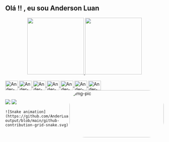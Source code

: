 ## Olá !! , eu sou Anderson Luan
<div align="center">
  <a href="https://github.com/AnderLuan7">
  <img height="180em" src="https://github-readme-stats.vercel.app/api?username=AnderLuan7&show_icons=true&theme=dracula&include_all_commits=true&count_private=true"/>
  <img height="180em" src="https://github-readme-stats.vercel.app/api/top-langs/?username=AnderLuan7&layout=compact&langs_count=7&theme=dracula"/>
</div>
<div style="display: inline_block"><br>
  <img align="center" alt="Ander-Jupyter" height="30" width="40" src="https://cdn.jsdelivr.net/gh/devicons/devicon/icons/jupyter/jupyter-original-wordmark.svg" />
  <img align="center" alt="Ander-SQL" height="30" width="40" src="https://cdn.jsdelivr.net/gh/devicons/devicon/icons/mysql/mysql-original-wordmark.svg" />
   <img align="center" alt="Ander-Numpy" height="30" width="40" src="https://cdn.jsdelivr.net/gh/devicons/devicon/icons/numpy/numpy-original.svg" />
    <img align="center" alt="Ander-Pandas" height="30" width="40" src="https://cdn.jsdelivr.net/gh/devicons/devicon/icons/pandas/pandas-original.svg" />
    <img align="center" alt="Ander-Python" height="30" width="40" src="https://cdn.jsdelivr.net/gh/devicons/devicon/icons/python/python-original-wordmark.svg" />
    <img align="center" alt="Ander-Pycharm" height="30" width="40" src="https://cdn.jsdelivr.net/gh/devicons/devicon/icons/pycharm/pycharm-original.svg" />   
    <img align="center" alt="Ander-Anaconda" height="30" width="40" src="https://cdn.jsdelivr.net/gh/devicons/devicon/icons/anaconda/anaconda-original.svg" />
  <img align="right" alt="Img-pic" height="150" style="border-radius:50px;" src="https://user-images.githubusercontent.com/74038190/212751818-13da6fd2-27ca-45c4-9c64-3940ccfa6fd3.gif" width="300">
</div>
    
##

<div> 
  <a href = "mailto:andersonluan496@gmail.com"><img src="https://img.shields.io/badge/-Gmail-%23333?style=for-the-badge&logo=gmail&logoColor=white" target="_blank"></a>
  <a href="https://www.linkedin.com/in/anderson-luan-b554a7253/" target="_blank"><img src="https://img.shields.io/badge/-LinkedIn-%230077B5?style=for-the-badge&logo=linkedin&logoColor=white" target="_blank"></a> 
  
    ![Snake animation](https://github.com/AnderLuan7/AnderLuan7-output/blob/main/github-contribution-grid-snake.svg)

</div>

